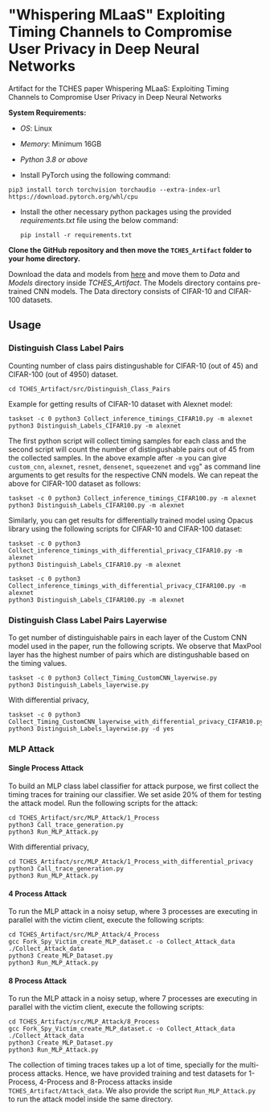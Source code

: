 # "Whispering MLaaS" Exploiting Timing Channels to Compromise User Privacy in Deep Neural Networks
Artifact for the TCHES paper Whispering MLaaS: Exploiting Timing Channels to Compromise User Privacy in Deep Neural Networks

**System Requirements:**

- *OS*: Linux

- *Memory*: Minimum 16GB
- *Python 3.8 or above*
- Install PyTorch using the following command:
```
pip3 install torch torchvision torchaudio --extra-index-url https://download.pytorch.org/whl/cpu
```
- Install the other necessary python packages using the provided *requirements.txt* file using the below command:
  ```
  pip install -r requirements.txt
  ```
**Clone the GitHub repository and then move the ``TCHES_Artifact`` folder to your home directory.**

Download the data and models from [here](https://drive.google.com/drive/folders/1LOzsXqyVSHymXbVUeRejMJE6EpwIpKPL?usp=share_link) and move them to *Data* and *Models* directory inside *TCHES_Artifact*. The Models directory contains pre-trained CNN models. The Data directory consists of CIFAR-10 and CIFAR-100 datasets.

## Usage

### Distinguish Class Label Pairs

Counting number of class pairs distingushable for CIFAR-10 (out of 45) and CIFAR-100 (out of 4950) dataset.

```
cd TCHES_Artifact/src/Distinguish_Class_Pairs
```
Example for getting results of CIFAR-10 dataset with Alexnet model:
```
taskset -c 0 python3 Collect_inference_timings_CIFAR10.py -m alexnet
python3 Distinguish_Labels_CIFAR10.py -m alexnet
```
The first python script will collect timing samples for each class and the second script will count the number of distingushable pairs out of 45 from the collected samples. In the above example after ``-m`` you can give ``custom_cnn``, ``alexnet``, ``resnet``, ``densenet``, ``squeezenet`` and ``vgg``" as command line arguments to get results for the respective CNN models.
We can repeat the above for CIFAR-100 dataset as follows:
```
taskset -c 0 python3 Collect_inference_timings_CIFAR100.py -m alexnet
python3 Distinguish_Labels_CIFAR100.py -m alexnet
```
Similarly, you can get results for differentially trained model using Opacus library using the following scripts for CIFAR-10 and CIFAR-100 dataset:

```
taskset -c 0 python3 Collect_inference_timings_with_differential_privacy_CIFAR10.py -m alexnet
python3 Distinguish_Labels_CIFAR10.py -m alexnet
```
```
taskset -c 0 python3 Collect_inference_timings_with_differential_privacy_CIFAR100.py -m alexnet
python3 Distinguish_Labels_CIFAR100.py -m alexnet
```

### Distinguish Class Label Pairs Layerwise

To get number of distinguishable pairs in each layer of the Custom CNN model used in the paper, run the following scripts. We observe that MaxPool layer has the highest number of pairs which are distingushable based on the timing values.
```
taskset -c 0 python3 Collect_Timing_CustomCNN_layerwise.py
python3 Distinguish_Labels_layerwise.py
```
With differential privacy,
```
taskset -c 0 python3 Collect_Timing_CustomCNN_layerwise_with_differential_privacy_CIFAR10.py
python3 Distinguish_Labels_layerwise.py -d yes
```

### MLP Attack

#### Single Process Attack
To build an MLP class label classifier for attack purpose, we first collect the timing traces for training our classifier. We set aside 20% of them for testing the attack model. Run the following scripts for the attack:

```
cd TCHES_Artifact/src/MLP_Attack/1_Process
python3 Call_trace_generation.py
python3 Run_MLP_Attack.py
```
With differential privacy,
```
cd TCHES_Artifact/src/MLP_Attack/1_Process_with_differential_privacy
python3 Call_trace_generation.py
python3 Run_MLP_Attack.py
```

#### 4 Process Attack
To run the MLP attack in a noisy setup, where 3 processes are executing in parallel with the victim client, execute the following scripts:
```
cd TCHES_Artifact/src/MLP_Attack/4_Process
gcc Fork_Spy_Victim_create_MLP_dataset.c -o Collect_Attack_data
./Collect_Attack_data
python3 Create_MLP_Dataset.py
python3 Run_MLP_Attack.py
```

#### 8 Process Attack
To run the MLP attack in a noisy setup, where 7 processes are executing in parallel with the victim client, execute the following scripts:
```
cd TCHES_Artifact/src/MLP_Attack/8_Process
gcc Fork_Spy_Victim_create_MLP_dataset.c -o Collect_Attack_data
./Collect_Attack_data
python3 Create_MLP_Dataset.py
python3 Run_MLP_Attack.py
```

The collection of timing traces takes up a lot of time, specially for the multi-process attacks. Hence, we have provided training and test datasets for 1-Process, 4-Process and 8-Process attacks inside ``TCHES_Artifact/Attack_data``. We also provide the script ``Run_MLP_Attack.py`` to run the attack model inside the same directory.
